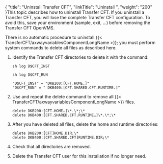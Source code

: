 {
    "title": "Uninstall Transfer CFT",
    "linkTitle": "Uninstall ",
    "weight": "200"
}This topic describes how to uninstall Transfer CFT. If you uninstall a Transfer CFT, you will lose the complete Transfer CFT configuration. To avoid this, save your environment (sample, exit, …) before removing the Transfer CFT OpenVMS.

There is no automatic procedure to uninstall {{< TransferCFT/axwayvariablesComponentLongName  >}}; you must perform system commands to delete all files as described here.

1. Identify the Transfer CFT directories to delete it with the command:

    `sh log D$CFT_INST`

    `sh log D$CFT_RUN`

      
    ```
    "D$CFT_INST" = "DKB200:[CFT.HOME.]"
    "D$CFT_RUN" = " DKB400:[CFT.SHARED.CFT.RUNTIME.]"
    ```

1. Use and repeat the delete command to remove all {{< TransferCFT/axwayvariablesComponentLongName  >}} files.  
    ```
    delete DKB200:[CFT.HOME…]\*.\*;\*
    delete DKB400:[CFT.SHARED.CFT.RUNTIME…]\*.\*;\*
    ```
1. After you have deleted all files, delete the home and runtime directories:  
    ```
    delete DKB200:[CFT]HOME.DIR;\*
    delete DKB400:[CFT.SHARED.CFT]RUNTIME.DIR;\*
    ```
1. Check that all directories are removed.
1. Delete the Transfer CFT user for this installation if no longer need.
